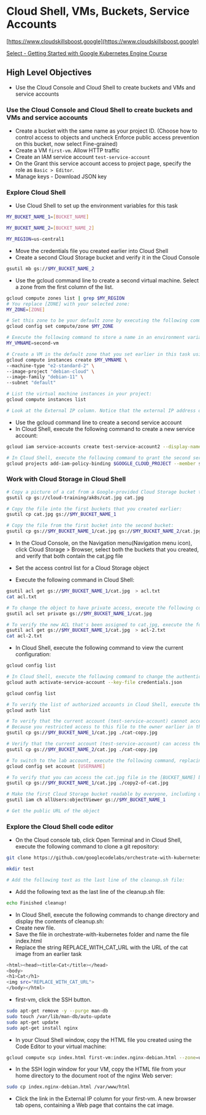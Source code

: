 # Cloud Shell, VMs, Buckets, Service Accounts

[https://www.cloudskillsboost.google](https://www.cloudskillsboost.google)

[Select - Getting Started with Google Kubernetes Engine Course](https://www.cloudskillsboost.google)

## High Level Objectives
- Use the Cloud Console and Cloud Shell to create buckets and VMs and service accounts


### Use the Cloud Console and Cloud Shell to create buckets and VMs and service accounts

- Create a bucket with the same name as your project ID. (Choose how to control access to objects and uncheck Enforce public access prevention on this bucket, now select Fine-grained)
- Create a VM `first-vm`. Allow HTTP traffic
- Create an IAM service account `test-service-account`
- On the Grant this service account access to project page, specify the role as `Basic > Editor`.
- Manage keys - Download JSON key

### Explore Cloud Shell

- Use Cloud Shell to set up the environment variables for this task

```bash
MY_BUCKET_NAME_1=[BUCKET_NAME]

MY_BUCKET_NAME_2=[BUCKET_NAME_2]

MY_REGION=us-central1
```

- Move the credentials file you created earlier into Cloud Shell
- Create a second Cloud Storage bucket and verify it in the Cloud Console

```bash
gsutil mb gs://$MY_BUCKET_NAME_2
```

- Use the gcloud command line to create a second virtual machine.
  Select a zone from the first column of the list.

```bash
gcloud compute zones list | grep $MY_REGION
# You replace [ZONE] with your selected zone:
MY_ZONE=[ZONE]

# Set this zone to be your default zone by executing the following command:
gcloud config set compute/zone $MY_ZONE

# Execute the following command to store a name in an environment variable you will use to create a VM. You will call your second VM second-vm:
MY_VMNAME=second-vm

# Create a VM in the default zone that you set earlier in this task using the new environment variable to assign the VM name:
gcloud compute instances create $MY_VMNAME \
--machine-type "e2-standard-2" \
--image-project "debian-cloud" \
--image-family "debian-11" \
--subnet "default"

# List the virtual machine instances in your project:
gcloud compute instances list

# Look at the External IP column. Notice that the external IP address of the first VM you created is shown as a link. The Google Cloud Console offers the link because you configured this VM's firewall to allow HTTP traffic.
```

- Use the gcloud command line to create a second service account
- In Cloud Shell, execute the following command to create a new service account:

```bash
gcloud iam service-accounts create test-service-account2 --display-name "test-service-account2"

# In Cloud Shell, execute the following command to grant the second service account the Project viewer role:
gcloud projects add-iam-policy-binding $GOOGLE_CLOUD_PROJECT --member serviceAccount:test-service-account2@${GOOGLE_CLOUD_PROJECT}.iam.gserviceaccount.com --role roles/viewer

```

### Work with Cloud Storage in Cloud Shell

```bash
# Copy a picture of a cat from a Google-provided Cloud Storage bucket to your Cloud Shell:
gsutil cp gs://cloud-training/ak8s/cat.jpg cat.jpg

# Copy the file into the first buckets that you created earlier:
gsutil cp cat.jpg gs://$MY_BUCKET_NAME_1

# Copy the file from the first bucket into the second bucket:
gsutil cp gs://$MY_BUCKET_NAME_1/cat.jpg gs://$MY_BUCKET_NAME_2/cat.jpg
```

- In the Cloud Console, on the Navigation menu(Navigation menu icon), click Cloud Storage > Browser, select both the buckets that you created, and verify that both contain the cat.jpg file


- Set the access control list for a Cloud Storage object
- Execute the following command in Cloud Shell:

```bash
gsutil acl get gs://$MY_BUCKET_NAME_1/cat.jpg  > acl.txt
cat acl.txt

# To change the object to have private access, execute the following command:
gsutil acl set private gs://$MY_BUCKET_NAME_1/cat.jpg

# To verify the new ACL that's been assigned to cat.jpg, execute the following two commands:
gsutil acl get gs://$MY_BUCKET_NAME_1/cat.jpg  > acl-2.txt
cat acl-2.txt
```

- In Cloud Shell, execute the following command to view the current configuration:

```bash
gcloud config list

# In Cloud Shell, execute the following command to change the authenticated user to the first service account (which you created in an earlier task) through the credentials that you downloaded to your local machine and then uploaded into Cloud Shell (credentials.json):
gcloud auth activate-service-account --key-file credentials.json

gcloud config list

# To verify the list of authorized accounts in Cloud Shell, execute the following command:
gcloud auth list

# To verify that the current account (test-service-account) cannot access the cat.jpg file in the first bucket that you created, execute the following command:
# Because you restricted access to this file to the owner earlier in this task.
gsutil cp gs://$MY_BUCKET_NAME_1/cat.jpg ./cat-copy.jpg

# Verify that the current account (test-service-account) can access the cat.jpg file in the second bucket that you created:
gsutil cp gs://$MY_BUCKET_NAME_2/cat.jpg ./cat-copy.jpg

# To switch to the lab account, execute the following command, replacing [USERNAME] with the username provided in the Qwiklabs 
gcloud config set account [USERNAME]

# To verify that you can access the cat.jpg file in the [BUCKET_NAME] bucket (the first bucket that you created), execute the following command.
gsutil cp gs://$MY_BUCKET_NAME_1/cat.jpg ./copy2-of-cat.jpg

# Make the first Cloud Storage bucket readable by everyone, including unauthenticated users:
gsutil iam ch allUsers:objectViewer gs://$MY_BUCKET_NAME_1

# Get the public URL of the object
```

### Explore the Cloud Shell code editor


- On the Cloud console tab, click Open Terminal and in Cloud Shell, execute the following command to clone a git repository:

```bash
git clone https://github.com/googlecodelabs/orchestrate-with-kubernetes.git

mkdir test

# Add the following text as the last line of the cleanup.sh file:
```

- Add the following text as the last line of the cleanup.sh file:
```bash
echo Finished cleanup! 
```

- In Cloud Shell, execute the following commands to change directory and display the contents of cleanup.sh:
- Create new file. 
- Save the file in orchestrate-with-kubernetes folder and name the file index.html
- Replace the string REPLACE_WITH_CAT_URL with the URL of the cat image from an earlier task

```bash
<html><head><title>Cat</title></head>
<body>
<h1>Cat</h1>
<img src="REPLACE_WITH_CAT_URL">
</body></html>
```

- first-vm, click the SSH button.

```bash
sudo apt-get remove -y --purge man-db
sudo touch /var/lib/man-db/auto-update
sudo apt-get update
sudo apt-get install nginx
```

- In your Cloud Shell window, copy the HTML file you created using the Code Editor to your virtual machine:

```bash
gcloud compute scp index.html first-vm:index.nginx-debian.html --zone=us-central1-c
```

- In the SSH login window for your VM, copy the HTML file from your home directory to the document root of the nginx Web server:

```bash
sudo cp index.nginx-debian.html /var/www/html
```

- Click the link in the External IP column for your first-vm. A new browser tab opens, containing a Web page that contains the cat image.

